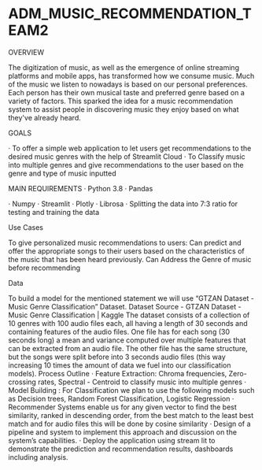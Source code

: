 # ADM_MUSIC_RECOMMENDATION_TEAM2
OVERVIEW
 
The digitization of music, as well as the emergence of online streaming platforms and mobile apps, has transformed how we consume music. Much of the music we listen to nowadays is based on our personal preferences. Each person has their own musical taste and preferred genre based on a variety of factors. This sparked the idea for a music recommendation system to assist people in discovering music they enjoy based on what they've already heard.
 
GOALS
 
·   	To offer a simple web application to let users get recommendations to the desired music genres with the help of Streamlit Cloud
·   	To Classify music into multiple genres and give recommendations to the user based on the genre and type of music inputted
 
 
MAIN REQUIREMENTS
·   	Python 3.8
·   	Pandas

·   	Numpy
·   	Streamlit
·   	Plotly
·   	Librosa
·   	Splitting the data into 7:3 ratio for testing and training the data
 
Use Cases
 
To give personalized music recommendations to users:
Can predict and offer the appropriate songs to their users based on the characteristics of the music that has been heard previously.
Can Address the Genre of music before recommending
 
Data
 
To build a model for the mentioned statement we will use “GTZAN Dataset - Music Genre Classification” Dataset.
Dataset Source - GTZAN Dataset - Music Genre Classification | Kaggle
The dataset consists of a collection of 10 genres with 100 audio files each, all having a length of 30 seconds and containing features of the audio files. One file has for each song (30 seconds long) a mean and variance computed over multiple features that can be extracted from an audio file. The other file has the same structure, but the songs were split before into 3 seconds audio files (this way increasing 10 times the amount of data we fuel into our classification models).
Process Outline
·   	Feature Extraction: Chroma frequencies, Zero-crossing rates,
Spectral - Centroid to classify music into multiple genres
·   	Model Building : For Classification we plan to use the following models such as Decision trees, Random Forest Classification, Logistic Regression
·   	Recommender Systems enable us for any given vector to find the best similarity, ranked in descending order, from the best match to the least best match and for audio files this will be done by cosine similarity
·   	Design of a pipeline and system to implement this approach and discussion on the system’s capabilities.
·   	Deploy the application using stream lit to demonstrate the prediction and recommendation results, dashboards including analysis.

